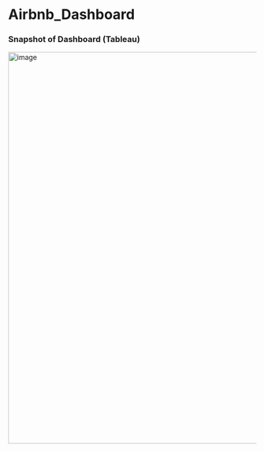 # Airbnb_Dashboard
### Snapshot of Dashboard (Tableau)
<img width="793" alt="image" src="https://github.com/mukulk8/Tableau_Project/assets/146639446/13b7ba0b-dc63-4560-a415-1351631f7814">
